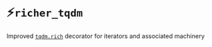 # ⚡`richer_tqdm`

Improved [`tqdm.rich`](https://github.com/tqdm/tqdm/blob/master/tqdm/rich.py) decorator for iterators and associated machinery
